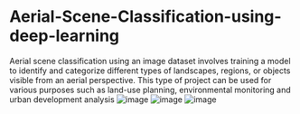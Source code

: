 # Aerial-Scene-Classification-using-deep-learning
Aerial scene classification using an image dataset involves training a model to identify and categorize different types of landscapes, regions, or objects visible from an aerial perspective. This type of project can be used for various purposes such as land-use planning, environmental monitoring and  urban development analysis
![image](https://github.com/agrawalsr/Aerial-Scene-Classification-using-deep-learning/assets/127131638/0dfa8c55-292e-40b2-a86c-3d9779a04632)
![image](https://github.com/agrawalsr/Aerial-Scene-Classification-using-deep-learning/assets/127131638/7991c1ac-9f53-4017-8653-78cb97a75d10)
![image](https://github.com/agrawalsr/Aerial-Scene-Classification-using-deep-learning/assets/127131638/17b274c5-de30-4fbf-8c8c-487cc1d4fd91)


